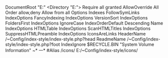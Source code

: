DocumentRoot "E:"
<Directory "E:">
	Require all granted
	AllowOverride All
	Order allow,deny
	Allow from all
	<IfModule mod_autoindex.c>
		Options Indexes FollowSymLinks
		IndexOptions FancyIndexing
		IndexOptions VersionSort
		IndexOptions FoldersFirst
		IndexOptions IgnoreCase
		IndexOrderDefault Descending Name
		IndexOptions HTMLTable
		IndexOptions ScanHTMLTitles
		IndexOptions SuppressHTMLPreamble
		IndexOptions IconsAreLinks
		HeaderName /~Config/index-style/index-style.php?head
		ReadmeName /~Config/index-style/index-style.php?foot
		IndexIgnore $RECYCLE.BIN "System Volume Information" ~* 一*
	</ifModule>
</Directory>
#Alias /icons/ E:/~Config/index-style/icons/
